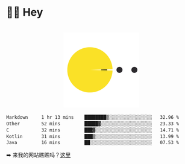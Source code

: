 
# 👋🏻 Hey
<div align="center">
	<br>
	<img src="https://raw.githubusercontent.com/Aniket965/Aniket965/master/pacman.svg?sanitize=true" width="200" height="200">
	<br>
</div>

<!--START_SECTION:waka-->

```txt
Markdown     1 hr 13 mins    ████████▒░░░░░░░░░░░░░░░░   32.96 %
Other        52 mins         █████▓░░░░░░░░░░░░░░░░░░░   23.33 %
C            32 mins         ███▓░░░░░░░░░░░░░░░░░░░░░   14.71 %
Kotlin       31 mins         ███▒░░░░░░░░░░░░░░░░░░░░░   13.99 %
Java         16 mins         ██░░░░░░░░░░░░░░░░░░░░░░░   07.53 %
```

<!--END_SECTION:waka-->

 ➡️  来我的网站瞧瞧吗？[这里](https://www.shaolongfei.com)
